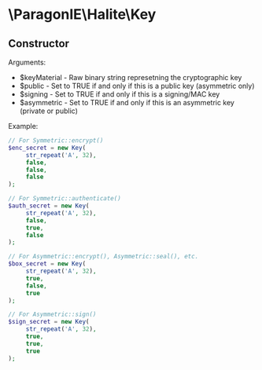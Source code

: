 # \ParagonIE\Halite\Key

## Constructor

Arguments:

 * $keyMaterial - Raw binary string represetning the cryptographic key
 * $public - Set to TRUE if and only if this is a public key (asymmetric only)
 * $signing - Set to TRUE if and only if this is a signing/MAC key
 * $asymmetric - Set to TRUE if and only if this is an asymmetric key (private or public)

Example:

```php
// For Symmetric::encrypt()
$enc_secret = new Key(
     str_repeat('A', 32), 
     false,
     false,
     false
);

// For Symmetric::authenticate()
$auth_secret = new Key(
     str_repeat('A', 32), 
     false,
     true,
     false
);

// For Asymmetric::encrypt(), Asymmetric::seal(), etc.
$box_secret = new Key(
     str_repeat('A', 32), 
     true,
     false,
     true
);

// For Asymmetric::sign()
$sign_secret = new Key(
     str_repeat('A', 32), 
     true,
     true,
     true
);
```

